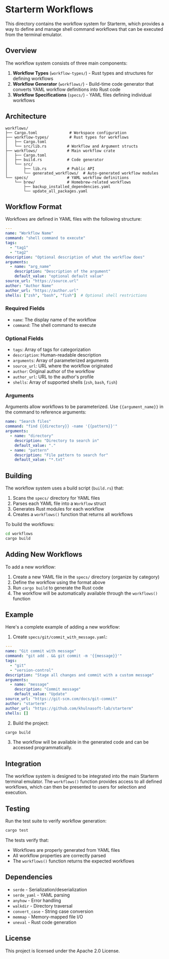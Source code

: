 # Starterm Workflows

This directory contains the workflow system for Starterm, which provides a way to define and manage shell command workflows that can be executed from the terminal emulator.

## Overview

The workflow system consists of three main components:

1. **Workflow Types** (`workflow-types/`) - Rust types and structures for defining workflows
2. **Workflow Generator** (`workflows/`) - Build-time code generator that converts YAML workflow definitions into Rust code
3. **Workflow Specifications** (`specs/`) - YAML files defining individual workflows

## Architecture

```
workflows/
├── Cargo.toml              # Workspace configuration
├── workflow-types/         # Rust types for workflows
│   ├── Cargo.toml
│   └── src/lib.rs         # Workflow and Argument structs
├── workflows/             # Main workflow crate
│   ├── Cargo.toml
│   ├── build.rs           # Code generator
│   └── src/
│       ├── lib.rs         # Public API
│       └── generated_workflows/  # Auto-generated workflow modules
└── specs/                 # YAML workflow definitions
    └── brew/              # Homebrew-related workflows
        ├── backup_installed_dependencies.yaml
        └── update_all_packages.yaml
```

## Workflow Format

Workflows are defined in YAML files with the following structure:

```yaml
---
name: "Workflow Name"
command: "shell command to execute"
tags:
  - "tag1"
  - "tag2"
description: "Optional description of what the workflow does"
arguments:
  - name: "arg_name"
    description: "Description of the argument"
    default_value: "optional default value"
source_url: "https://source.url"
author: "Author Name"
author_url: "https://author.url"
shells: ["zsh", "bash", "fish"]  # Optional shell restrictions
```

### Required Fields

- `name`: The display name of the workflow
- `command`: The shell command to execute

### Optional Fields

- `tags`: Array of tags for categorization
- `description`: Human-readable description
- `arguments`: Array of parameterized arguments
- `source_url`: URL where the workflow originated
- `author`: Original author of the workflow
- `author_url`: URL to the author's profile
- `shells`: Array of supported shells (`zsh`, `bash`, `fish`)

### Arguments

Arguments allow workflows to be parameterized. Use `{{argument_name}}` in the command to reference arguments:

```yaml
name: "Search files"
command: "find {{directory}} -name '{{pattern}}'"
arguments:
  - name: "directory"
    description: "Directory to search in"
    default_value: "."
  - name: "pattern"
    description: "File pattern to search for"
    default_value: "*.txt"
```

## Building

The workflow system uses a build script (`build.rs`) that:

1. Scans the `specs/` directory for YAML files
2. Parses each YAML file into a `Workflow` struct
3. Generates Rust modules for each workflow
4. Creates a `workflows()` function that returns all workflows

To build the workflows:

```bash
cd workflows
cargo build
```

## Adding New Workflows

To add a new workflow:

1. Create a new YAML file in the `specs/` directory (organize by category)
2. Define the workflow using the format above
3. Run `cargo build` to generate the Rust code
4. The workflow will be automatically available through the `workflows()` function

## Example

Here's a complete example of adding a new workflow:

1. Create `specs/git/commit_with_message.yaml`:

```yaml
---
name: "Git commit with message"
command: "git add . && git commit -m '{{message}}'"
tags:
  - "git"
  - "version-control"
description: "Stage all changes and commit with a custom message"
arguments:
  - name: "message"
    description: "Commit message"
    default_value: "Update"
source_url: "https://git-scm.com/docs/git-commit"
author: "starterm"
author_url: "https://github.com/khulnasoft-lab/starterm"
shells: []
```

2. Build the project:

```bash
cargo build
```

3. The workflow will be available in the generated code and can be accessed programmatically.

## Integration

The workflow system is designed to be integrated into the main Starterm terminal emulator. The `workflows()` function provides access to all defined workflows, which can then be presented to users for selection and execution.

## Testing

Run the test suite to verify workflow generation:

```bash
cargo test
```

The tests verify that:
- Workflows are properly generated from YAML files
- All workflow properties are correctly parsed
- The `workflows()` function returns the expected workflows

## Dependencies

- `serde` - Serialization/deserialization
- `serde_yaml` - YAML parsing
- `anyhow` - Error handling
- `walkdir` - Directory traversal
- `convert_case` - String case conversion
- `memmap` - Memory-mapped file I/O
- `uneval` - Rust code generation

## License

This project is licensed under the Apache 2.0 License. 